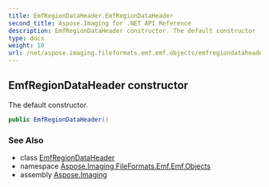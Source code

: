```yaml
---
title: EmfRegionDataHeader.EmfRegionDataHeader
second_title: Aspose.Imaging for .NET API Reference
description: EmfRegionDataHeader constructor. The default constructor
type: docs
weight: 10
url: /net/aspose.imaging.fileformats.emf.emf.objects/emfregiondataheader/emfregiondataheader/
---
```

## EmfRegionDataHeader constructor

The default constructor.

```csharp
public EmfRegionDataHeader()
```

### See Also

* class [EmfRegionDataHeader](../)
* namespace [Aspose.Imaging.FileFormats.Emf.Emf.Objects](../../emfregiondataheader/)
* assembly [Aspose.Imaging](../../../)



